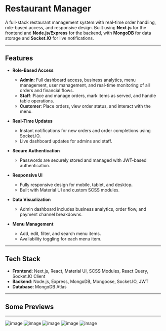# Restaurant Manager

A full-stack restaurant management system with real-time order handling, role-based access, and responsive design. Built using **Next.js** for the frontend and **Node.js/Express** for the backend, with **MongoDB** for data storage and **Socket.IO** for live notifications.

---

## Features

- **Role-Based Access**  
  - **Admin**: Full dashboard access, business analytics, menu management, user management, and real-time monitoring of all orders and financial flows.
  - **Staff**: Place and manage orders, mark items as served, and handle table operations.
  - **Customer**: Place orders, view order status, and interact with the menu.

- **Real-Time Updates**  
  - Instant notifications for new orders and order completions using Socket.IO.
  - Live dashboard updates for admins and staff.

- **Secure Authentication**  
  - Passwords are securely stored and managed with JWT-based authentication.

- **Responsive UI**  
  - Fully responsive design for mobile, tablet, and desktop.
  - Built with Material UI and custom SCSS modules.

- **Data Visualization**  
  - Admin dashboard includes business analytics, order flow, and payment channel breakdowns.

- **Menu Management**  
  - Add, edit, filter, and search menu items.
  - Availability toggling for each menu item.

---

## Tech Stack

- **Frontend**: Next.js, React, Material UI, SCSS Modules, React Query, Socket.IO Client
- **Backend**: Node.js, Express, MongoDB, Mongoose, Socket.IO, JWT
- **Database**: MongoDB Atlas

---
## Some Previews
----

![image](https://github.com/user-attachments/assets/61d6e1e9-313f-4d49-875d-5c46a81d301f)
![image](https://github.com/user-attachments/assets/21971bea-11aa-425e-81ea-aff48c2064da)
![image](https://github.com/user-attachments/assets/beb7736e-9065-4ee3-a253-79e616f3ec07)
![image](https://github.com/user-attachments/assets/f9ba3d56-c965-4d08-a294-138481b85073)
![image](https://github.com/user-attachments/assets/aa62a235-a4e0-4465-b350-dc2650c2143d)
